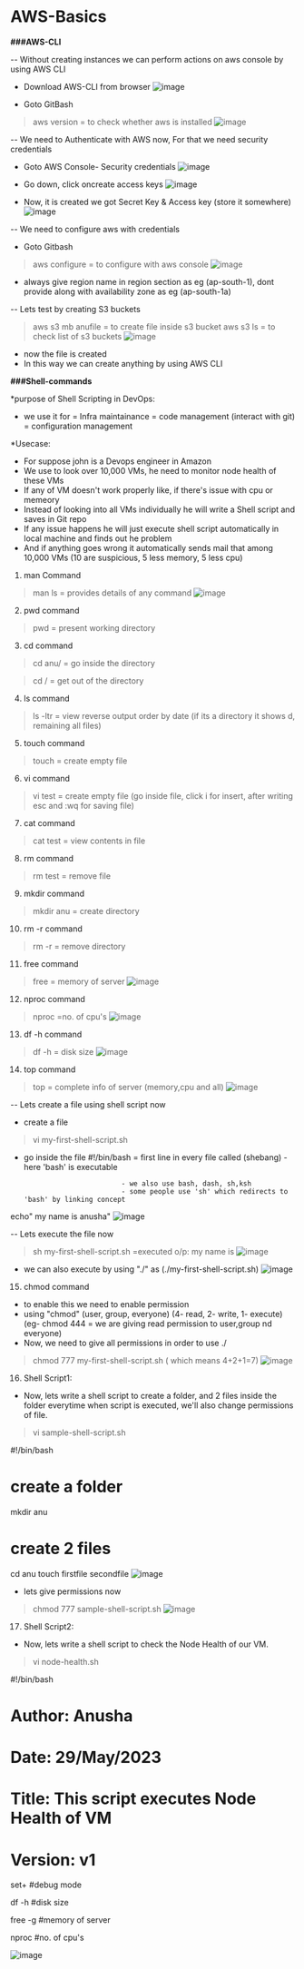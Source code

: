 # AWS-Basics

**###AWS-CLI**

-- Without creating instances we can perform actions on aws console by using AWS CLI

- Download AWS-CLI from browser
![image](https://github.com/Anusha2710/AWS-Basics/assets/47424821/7c40ec71-c83c-4dd6-9f7b-1862dc37d99e)

- Goto GitBash
> aws version = to check whether aws is installed
![image](https://github.com/Anusha2710/AWS-Basics/assets/47424821/62394e1c-7b1d-42b1-8c74-f8021373ceed)

-- We need to Authenticate with AWS now, For that we need security credentials

- Goto AWS Console- Security credentials
![image](https://github.com/Anusha2710/AWS-Basics/assets/47424821/434fbc40-044e-404d-a431-016c4b1d4503)

- Go down, click oncreate access keys
![image](https://github.com/Anusha2710/AWS-Basics/assets/47424821/108dd17b-bb8d-4c64-b07b-9b4e86456921)

- Now, it is created we got Secret Key & Access key (store it somewhere)
![image](https://github.com/Anusha2710/AWS-Basics/assets/47424821/f5b39512-227a-4789-9a85-fe8bcbae357d)

-- We need to configure aws with credentials

- Goto Gitbash
> aws configure = to configure with aws console
![image](https://github.com/Anusha2710/AWS-Basics/assets/47424821/5c2d7169-6413-4c8b-ab0a-a8f8ec184d08)
- always give region name in region section as eg (ap-south-1), dont provide along with availability zone as eg (ap-south-1a)

-- Lets test by creating S3 buckets

> aws s3 mb anufile = to create file inside s3 bucket
> aws s3 ls = to check list of s3 buckets
![image](https://github.com/Anusha2710/AWS-Basics/assets/47424821/e8dc7f1e-7b66-4fe9-9542-6ad8105d3c38)
- now the file is created
- In this way we can create anything by using AWS CLI

**###Shell-commands**

*purpose of Shell Scripting in DevOps:

- we use it for = Infra maintainance
                = code management (interact with git)
                = configuration management

*Usecase:

- For suppose john is a Devops engineer in Amazon
- We use to look over 10,000 VMs, he need to monitor node health of these VMs
- If any of VM doesn't work properly like, if there's issue with cpu or memeory
- Instead of looking into all VMs individually he will write a Shell script and saves in Git repo
- If any issue happens he will just execute shell script automatically in local machine and finds out he problem
- And if anything goes wrong it automatically sends mail that among 10,000 VMs (10 are suspicious, 5 less memory, 5 less cpu)

1. man Command
> man ls = provides details of any command
![image](https://github.com/Anusha2710/AWS-Basics/assets/47424821/125ca27e-7ee1-456e-a9eb-02d7ab61ea99)

2. pwd command
> pwd = present working directory

3. cd command
> cd anu/ = go inside the directory

> cd / = get out of the directory

4. ls command
> ls -ltr = view reverse output order by date (if its a directory it shows d, remaining all files)

5. touch command
> touch = create empty file

6. vi command
> vi test = create empty file (go inside file, click i for insert, after writing esc and :wq for saving file)

7. cat command
> cat test = view contents in file

8. rm command
> rm test = remove file

9. mkdir command
> mkdir anu = create directory

10. rm -r command
> rm -r = remove directory

11. free command
> free = memory of server
![image](https://github.com/Anusha2710/AWS-Basics/assets/47424821/a5aa0234-d368-4b9c-a76e-3ae8a6607c49)

12. nproc command
> nproc =no. of cpu's
![image](https://github.com/Anusha2710/AWS-Basics/assets/47424821/891bc58d-2797-4c47-807d-c1478d936149)

13. df -h command
> df -h = disk size
![image](https://github.com/Anusha2710/AWS-Basics/assets/47424821/3be1a688-e034-47af-a648-3465c1e8c30e)

14. top command
> top = complete info of server (memory,cpu and all)
![image](https://github.com/Anusha2710/AWS-Basics/assets/47424821/76b2286f-1e3f-46b3-aca3-eb90c46f4019)

-- Lets create a file using shell script now

- create a file 
> vi my-first-shell-script.sh

- go inside the file
#!/bin/bash                 = first line in every file called (shebang)
                              - here 'bash' is executable

                              - we also use bash, dash, sh,ksh
                              - some people use 'sh' which redirects to 'bash' by linking concept

echo" my name is anusha"
![image](https://github.com/Anusha2710/AWS-Basics/assets/47424821/785ca91e-6d25-4134-8eeb-473acd2aa61d)

-- Lets execute the file now
>sh my-first-shell-script.sh  =executed
                              o/p: my name is 
![image](https://github.com/Anusha2710/AWS-Basics/assets/47424821/49562769-a0be-4551-8a9d-0f13e99a1eca)

- we can also execute by using "./" as (./my-first-shell-script.sh)
![image](https://github.com/Anusha2710/AWS-Basics/assets/47424821/be01afea-e62a-4492-a0f0-bcb969baab74)

15. chmod command
- to enable this we need to enable permission
- using "chmod" (user, group, everyone)
                (4- read, 2- write, 1- execute)
                (eg- chmod 444 = we are giving read permission to user,group nd everyone)
- Now, we need to give all permissions in order to use ./
> chmod 777 my-first-shell-script.sh    ( which means 4+2+1=7)
![image](https://github.com/Anusha2710/AWS-Basics/assets/47424821/513fa5ed-bba7-423a-9461-7e5d7c4fa0c5)

16. Shell Script1:
- Now, lets write a shell script to create a folder, and 2 files inside the folder everytime when script is executed, we'll also change permissions of file.
> vi sample-shell-script.sh

#!/bin/bash
# create a folder
mkdir anu

# create 2 files
cd anu
touch firstfile secondfile
![image](https://github.com/Anusha2710/AWS-Basics/assets/47424821/1037f673-8d42-45b3-afd8-679ed98bc718)

- lets give permissions now
> chmod 777 sample-shell-script.sh
![image](https://github.com/Anusha2710/AWS-Basics/assets/47424821/5807ced4-70fd-4ddb-b3c8-3a2cd3c856cd)

17. Shell Script2:
- Now, lets write a shell script to check the Node Health of our VM.
> vi node-health.sh

#!/bin/bash

# Author: Anusha
# Date: 29/May/2023
# Title: This script executes Node Health of VM
# Version: v1

set+ #debug mode

df -h #disk size

free -g #memory of server

nproc #no. of cpu's

![image](https://github.com/Anusha2710/AWS-Basics/assets/47424821/361fabf4-7500-4eae-8fef-5fa3e185faec)

